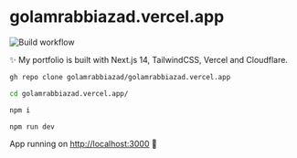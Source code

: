 # golamrabbiazad.vercel.app

![Build workflow](https://github.com/golamrabbiazad/golamrabbiazad.vercel.app/actions/workflows/build.yml/badge.svg)

✨ My portfolio is built with Next.js 14, TailwindCSS, Vercel and Cloudflare.

```bash
gh repo clone golamrabbiazad/golamrabbiazad.vercel.app

cd golamrabbiazad.vercel.app/

npm i

npm run dev
```

App running on [http://localhost:3000](http://localhost:3000/) 🥳

